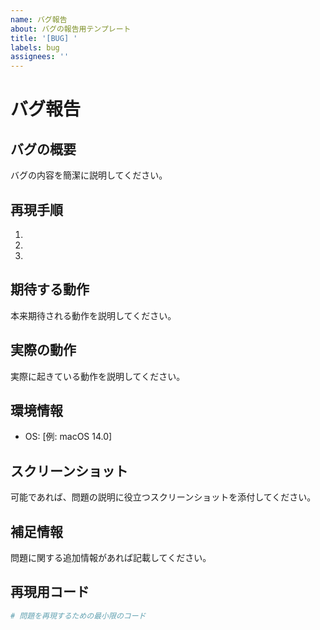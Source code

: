 ```yaml
---
name: バグ報告
about: バグの報告用テンプレート
title: '[BUG] '
labels: bug
assignees: ''
---
```


# バグ報告

## バグの概要
バグの内容を簡潔に説明してください。

## 再現手順
1. 
2. 
3. 

## 期待する動作
本来期待される動作を説明してください。

## 実際の動作
実際に起きている動作を説明してください。

## 環境情報
- OS: [例: macOS 14.0]


## スクリーンショット
可能であれば、問題の説明に役立つスクリーンショットを添付してください。

## 補足情報
問題に関する追加情報があれば記載してください。

## 再現用コード
```python
# 問題を再現するための最小限のコード